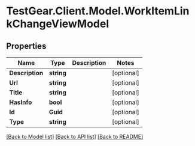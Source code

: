# TestGear.Client.Model.WorkItemLinkChangeViewModel

## Properties

Name | Type | Description | Notes
------------ | ------------- | ------------- | -------------
**Description** | **string** |  | [optional] 
**Url** | **string** |  | [optional] 
**Title** | **string** |  | [optional] 
**HasInfo** | **bool** |  | [optional] 
**Id** | **Guid** |  | [optional] 
**Type** | **string** |  | [optional] 

[[Back to Model list]](../README.md#documentation-for-models) [[Back to API list]](../README.md#documentation-for-api-endpoints) [[Back to README]](../README.md)

